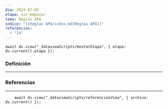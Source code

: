 ```yaml
---
dia: 2024-07-05
etapa: sin-empezar
tema: Reglas APA
indice: "[[Reglas APA/index.md|Reglas APA]]"
referencias:
  - "14"
---
```

```dataviewjs
await dv.view("_dataviewScripts/mostarEtapa", { etapa: dv.current().etapa });
```
### Definición
---




### Referencias
---
```dataviewjs
    await dv.view("_dataviewScripts/referenciasView", { archivo: dv.current() });
```